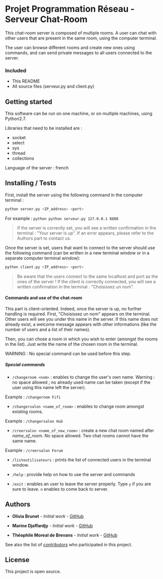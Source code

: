 # Projet Programmation Réseau - Serveur Chat-Room

  This chat-room server is composed of multiple rooms. A user can chat with other users that are present in the same room, using the computer terminal.
  
  The user can browse different rooms and create new ones using commands, and can send private messages to all users connected to the server.
   
### Included

* This README
* All source files (serveur.py and client.py)


## Getting started

This software can be run on one machine, or on multiple machines, using Python2.7.

Libraries that need to be installed are :
* socket
* select
* sys
* thread
* collections

Language of the server : french

## Installing / Tests

First, install the server using the following command in the computer terminal :
```python
python server.py <IP_address> <port>
```
For example : ```python python serveur.py 127.0.0.1 8888```

> If the server is correctly set, you will see a written confirmation in the terminal : "Your server is up".
> If an error appears, please refer to the Authors part to contact us.


Once the server is set, users that want to connect to the server should use the following command (can be written in a new terminal window or in a separate computer terminal window):
```python
python client.py <IP_address> <port>
```
> Be aware that the users connect to the same localhost and port as the ones of the server !
> If the client is correctly connected, you will see a written confirmation in the terminal : "Choisissez un nom".

#### Commands and use of the chat-room
This part is client-oriented. Indeed, once the server is up, no further handling is required. 
First, "Choisissez un nom" appears on the terminal. Other users will see you under this name in the server.
If this name does not already exist, a welcome message appears with other informations (like the number of users and a list of their names).

Then, you can chose a room in which you wish to enter (amongst the rooms in the list). Just write the name of the chosen room in the terminal.

WARNING : No special command can be used before this step.

##### Special commands
* ``` /changernom <nom> ``` : enables to change the user's own name. Warning : no space allowed ; no already used name can be taken (except if the user using this name left the server).

Example : ``` /changernom Fifi ```

* ``` /changersalon <name_of_room> ``` : enables to change room amongst existing rooms.

Example : ``` /changersalon Hub ```

* ``` /creersalon <name_of_new_room> ``` : create a new chat room named after *name_of_room*. No space allowed. Two chat rooms cannot have the same name.

Example : ``` /creersalon Forum ```

* ``` /listeutilisateurs ``` : prints the list of connected users in the terminal window.

* ``` /help ``` : provide help on how to use the server and commands

* ``` /exit ``` : enables an user to leave the server properly. Type ``` y ``` if you are sure to leave. ``` n ``` enables to come back to server.


## Authors
* **Olivia Brunet** - *Initial work* - [GitHub](https://github.com/OliviaBnt)

* **Marine Djaffardjy** - *Initial work* - [GitHub](https://github.com/mdjaffardjy)

* **Théophile Moreal de Brevans** - *Initial work* - [GitHub](https://github.com/MorealDeBrevans/)

See also the list of [contributors](https://github.com/mdjaffardjy/projetReseau) who participated in this project.

## License

This project is open source.
